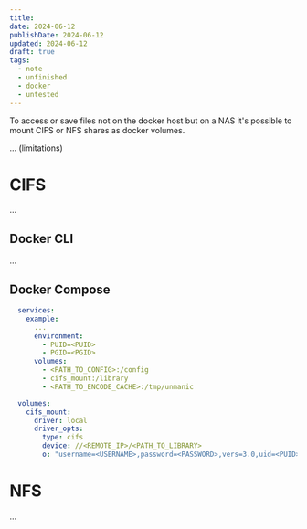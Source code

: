 ```yaml
---
title: 
date: 2024-06-12
publishDate: 2024-06-12
updated: 2024-06-12
draft: true
tags:
  - note
  - unfinished
  - docker
  - untested
---
```

 
To access or save files not on the docker host but on a NAS it's possible to mount CIFS or NFS shares as docker volumes.

... (limitations)

# CIFS

...

## Docker CLI

...

## Docker Compose

```yaml
  services:
    example:
      ...
      environment:
        - PUID=<PUID>
        - PGID=<PGID>
      volumes:
        - <PATH_TO_CONFIG>:/config
        - cifs_mount:/library
        - <PATH_TO_ENCODE_CACHE>:/tmp/unmanic

  volumes:
    cifs_mount:
      driver: local
      driver_opts:
        type: cifs    
        device: //<REMOTE_IP>/<PATH_TO_LIBRARY>
        o: "username=<USERNAME>,password=<PASSWORD>,vers=3.0,uid=<PUID>,gid=<PGID>"
```

# NFS

...